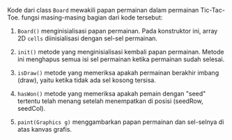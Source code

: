 Kode dari class `Board` mewakili papan permainan dalam permainan Tic-Tac-Toe. 
fungsi masing-masing bagian dari kode tersebut:

1. `Board()`  menginisialisasi papan permainan. Pada konstruktor ini, array 2D `cells` diinisialisasi dengan sel-sel permainan.

2. `init()`  metode yang menginisialisasi kembali papan permainan. Metode ini menghapus semua isi sel permainan ketika permainan sudah selesai.

3. `isDraw()`  metode yang memeriksa apakah permainan berakhir imbang (draw), yaitu ketika tidak ada sel kosong tersisa.

4. `hasWon()` metode yang memeriksa apakah pemain dengan "seed" tertentu telah menang setelah menempatkan di posisi (seedRow, seedCol).

5. `paint(Graphics g)`  menggambarkan papan permainan dan sel-selnya di atas kanvas grafis.

